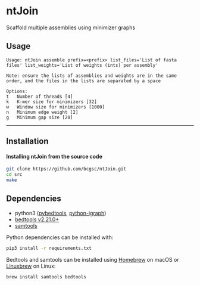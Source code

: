 # ntJoin

Scaffold multiple assemblies using minimizer graphs

## Usage
```
Usage: ntJoin assemble prefix=<prefix> list_files='List of fasta files' list_weights='List of weights (ints) per assembly'

Note: ensure the lists of assemblies and weights are in the same order, and the files in the lists are separated by a space

Options:
t	Number of threads [4]
k	K-mer size for minimizers [32]
w	Window size for minimizers [1000]
n	Minimum edge weight [2]
g	Minimum gap size [20]
```
--------
## Installation

#### Installing ntJoin from the source code
```sh
git clone https://github.com/bcgsc/ntJoin.git
cd src
make
```

## Dependencies
* python3 ([pybedtools](https://daler.github.io/pybedtools/), [python-igraph](https://igraph.org/python/))
* [bedtools v2.21.0+](https://bedtools.readthedocs.io/en/latest/)
* [samtools](https://github.com/samtools/samtools)

Python dependencies can be installed with:
```sh
pip3 install -r requirements.txt
```
Bedtools and samtools can be installed using [Homebrew](https://brew.sh) on macOS or [Linuxbrew](http://linuxbrew.sh) on Linux:
```sh
brew install samtools bedtools
```
